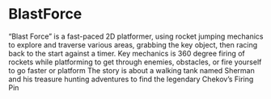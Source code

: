 # BlastForce

“Blast Force” is a fast-paced 2D platformer, using rocket jumping mechanics to explore and traverse various areas, grabbing the key object, then racing back to the start against a timer.
Key mechanics is 360 degree firing of rockets while platforming to get through enemies, obstacles, or fire yourself to go faster or platform
The story is about a walking tank named Sherman and his treasure hunting adventures to find the legendary Chekov’s Firing Pin
